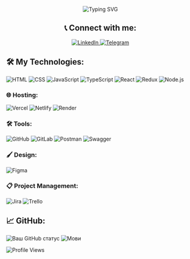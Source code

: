 <p align="center">
  <img src="https://readme-typing-svg.demolab.com?font=Fira+Code&size=36&pause=1000&color=966FD6&center=true&vCenter=true&width=635&lines=Welcome+to+my+profile!+👋;Frontend+Developer+💻" alt="Typing SVG" />
</p>

<h2 align="center">📞 Connect with me:</h2>
<p align="center">
  <a href="https://linkedin.com/in/ira-prysiazhna" target="_blank">
    <img src="https://img.shields.io/badge/-LinkedIn-0077B5?style=flat&logo=linkedin&logoColor=white" alt="LinkedIn">
  </a>
  <a href="https://t.me/IraPrysiazhna" target="_blank">
    <img src="https://img.shields.io/badge/-Telegram-2CA5E0?style=flat&logo=telegram&logoColor=white" alt="Telegram">
  </a>
</p>

## 🛠️ My Technologies:
![HTML](https://img.shields.io/badge/-HTML5-E34F26?style=flat&logo=html5&logoColor=white)
![CSS](https://img.shields.io/badge/-CSS3-1572B6?style=flat&logo=css3&logoColor=white)
![JavaScript](https://img.shields.io/badge/-JavaScript-F7DF1E?style=flat&logo=javascript&logoColor=black)
![TypeScript](https://img.shields.io/badge/-TypeScript-007ACC?style=flat&logo=typescript&logoColor=white)
![React](https://img.shields.io/badge/-React-61DAFB?style=flat&logo=react&logoColor=black)
![Redux](https://img.shields.io/badge/-Redux-764ABC?style=flat&logo=redux&logoColor=white)
![Node.js](https://img.shields.io/badge/-Node.js-339933?style=flat&logo=node.js&logoColor=white)

### 🌐 Hosting:
![Vercel](https://img.shields.io/badge/-Vercel-000000?style=flat&logo=vercel&logoColor=white)
![Netlify](https://img.shields.io/badge/-Netlify-00C7B7?style=flat&logo=netlify&logoColor=white)
![Render](https://img.shields.io/badge/-Render-46E3B7?style=flat&logo=render&logoColor=white)

### 🛠️ Tools:
![GitHub](https://img.shields.io/badge/-GitHub-181717?style=flat&logo=github&logoColor=white)
![GitLab](https://img.shields.io/badge/-GitLab-FC6D26?style=flat&logo=gitlab&logoColor=white)
![Postman](https://img.shields.io/badge/-Postman-FF6C37?style=flat&logo=postman&logoColor=white)
![Swagger](https://img.shields.io/badge/-Swagger-85EA2D?style=flat&logo=swagger&logoColor=black)

### 🖌️ Design:
![Figma](https://img.shields.io/badge/-Figma-F24E1E?style=flat&logo=figma&logoColor=white)

### 📋 Project Management:
![Jira](https://img.shields.io/badge/-Jira-0052CC?style=flat&logo=jira&logoColor=white)
![Trello](https://img.shields.io/badge/-Trello-0079BF?style=flat&logo=trello&logoColor=white)

## 📈 GitHub:
![Ваш GitHub статус](https://github-readme-stats.vercel.app/api?username=PrysiazhnaIra&show_icons=true&theme=radical)
![Мови](https://github-readme-stats.vercel.app/api/top-langs/?username=PrysiazhnaIra&layout=compact&theme=radical)


![Profile Views](https://komarev.com/ghpvc/?username=PrysiazhnaIra&color=blue)


